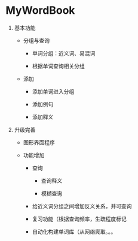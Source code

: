 # MyWordBook

1. 基本功能

   - 分组与查询

     - 单词分组：近义词、易混词  

     - 根据单词查询相关分组

   - 添加

     - 添加单词进入分组

     - 添加例句

     - 添加释义  

2. 升级完善

   - 图形界面程序

   - 功能增加

     - 查询

       - 查询释义

       - 模糊查询

     - 给近义词分组之间增加反义关系，并可查询

     - 复习功能（根据查询频率，生疏程度标记

     - 自动化构建单词库（从网络爬取。。。